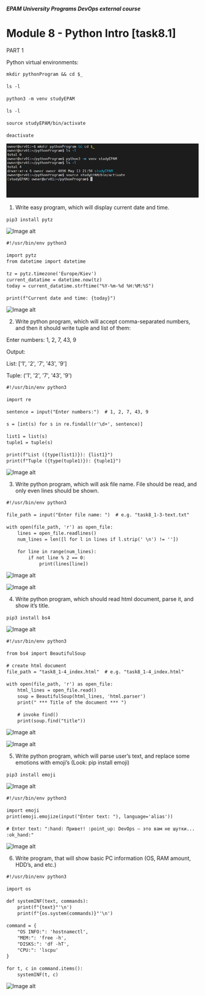 ##### EPAM University Programs DevOps external course

# Module 8 - Python Intro  [task8.1]

PART 1

Python virtual environments:

```
mkdir pythonProgram && cd $_

ls -l

python3 -m venv studyEPAM

ls -l

source studyEPAM/bin/activate

deactivate
```

![Image alt](img/module_8_task_8_1_part1_0.png)

1. Write easy program, which will display current date and time.

```pip3 install pytz```

![Image alt](img/module_8_task_8_1_part1_1-0.png)

```
#!/usr/bin/env python3

import pytz
from datetime import datetime

tz = pytz.timezone('Europe/Kiev')
current_datatime = datetime.now(tz)
today = current_datatime.strftime("%Y-%m-%d %H:%M:%S")

print(f"Current date and time: {today}")
```

![Image alt](img/module_8_task_8_1_part1_1.png)

2. Write python program, which will accept comma-separated numbers, and then it
should write tuple and list of them:

Enter numbers: 1, 2, 7, 43, 9

Output:

List: ['1', '2', '7', '43', '9']

Tuple: ('1', '2', '7', '43', '9')

```
#!/usr/bin/env python3

import re

sentence = input("Enter numbers:")  # 1, 2, 7, 43, 9

s = [int(s) for s in re.findall(r'\d+', sentence)]

list1 = list(s)
tuple1 = tuple(s)

print(f"List ({type(list1)}): {list1}")
print(f"Tuple ({type(tuple1)}): {tuple1}")
```

![Image alt](img/module_8_task_8_1_part1_2.png)

3. Write python program, which will ask file name. File should be read, and only even lines should be shown.

```
#!/usr/bin/env python3

file_path = input("Enter file name: ")  # e.g. "task8_1-3-text.txt"

with open(file_path, 'r') as open_file:
    lines = open_file.readlines()
    num_lines = len([l for l in lines if l.strip(' \n') != ''])

    for line in range(num_lines):
        if not line % 2 == 0:
            print(lines[line])
```

![Image alt](img/module_8_task_8_1_part1_3-0.png)

![Image alt](img/module_8_task_8_1_part1_3.png)

4. Write python program, which should read html document, parse it, and show it’s title.

```pip3 install bs4```

![Image alt](img/module_8_task_8_1_part1_4-0.png)

```
#!/usr/bin/env python3

from bs4 import BeautifulSoup

# create html document
file_path = "task8_1-4_index.html"  # e.g. "task8_1-4_index.html"

with open(file_path, 'r') as open_file:
    html_lines = open_file.read()
    soup = BeautifulSoup(html_lines, 'html.parser')
    print(" *** Title of the document *** ")
    
    # invoke find()
    print(soup.find("title"))
```

![Image alt](img/module_8_task_8_1_part1_4-1.png)

![Image alt](img/module_8_task_8_1_part1_4-2.png)

5. Write python program, which will parse user’s text, and replace some emotions with emoji’s (Look: pip install emoji)

```pip3 install emoji```

![Image alt](img/module_8_task_8_1_part1_5-0.png)

```
#!/usr/bin/env python3

import emoji
print(emoji.emojize(input("Enter text: "), language='alias'))

# Enter text: ":hand: Привет! :point_up: DevOps — это вам не шутки... :ok_hand:"
```

![Image alt](img/module_8_task_8_1_part1_5-1.png)

6. Write program, that will show basic PC information (OS, RAM amount, HDD’s, and etc.)

```
#!/usr/bin/env python3

import os

def systemINF(text, commands):
    print(f"{text}"'\n')
    print(f"{os.system(commands)}"'\n')

command = {
    "OS INFO:": 'hostnamectl',
    "MEM:": 'free -h',
    "DISKS:": 'df -hT',
    "CPU:": 'lscpu'
}

for t, c in command.items(): 
    systemINF(t, c)
```

![Image alt](img/module_8_task_8_1_part1_6.gif)
